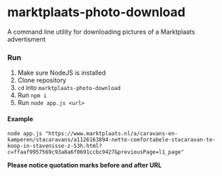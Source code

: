 # marktplaats-photo-download
A command line utility for downloading pictures of a Marktplaats advertisment

### Run
1. Make sure NodeJS is installed
2. Clone repository
2. `cd` into `marktplaats-photo-download`
3. Run `npm i`
4. Run `node app.js <url>`

#### Example
`node app.js "https://www.marktplaats.nl/a/caravans-en-kamperen/stacaravans/a1126163894-nette-comfortabele-stacaravan-te-koop-in-stavenisse-z-53h.html?c=ffaaf9957569c93a8a6f0691ccbc9427&previousPage=l1_page"`

__Please notice quotation marks before and after URL__
